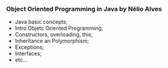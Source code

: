 ### Object Oriented Programming in Java by Nélio Alves

* 	Java basic concepts;
* 	Intro Objetc Oriented Programming;
* 	Constructors, overloading, this;
*	Inheritance an Polymorphism;
*	Exceptions;
*	Interfaces;
*	etc...